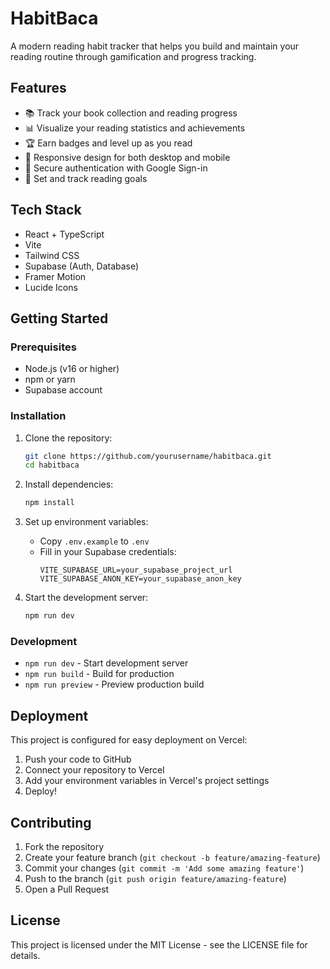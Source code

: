 # HabitBaca

A modern reading habit tracker that helps you build and maintain your reading routine through gamification and progress tracking.

## Features

- 📚 Track your book collection and reading progress
- 📊 Visualize your reading statistics and achievements
- 🏆 Earn badges and level up as you read
- 📱 Responsive design for both desktop and mobile
- 🔐 Secure authentication with Google Sign-in
- 🎯 Set and track reading goals

## Tech Stack

- React + TypeScript
- Vite
- Tailwind CSS
- Supabase (Auth, Database)
- Framer Motion
- Lucide Icons

## Getting Started

### Prerequisites

- Node.js (v16 or higher)
- npm or yarn
- Supabase account

### Installation

1. Clone the repository:
   ```bash
   git clone https://github.com/yourusername/habitbaca.git
   cd habitbaca
   ```

2. Install dependencies:
   ```bash
   npm install
   ```

3. Set up environment variables:
   - Copy `.env.example` to `.env`
   - Fill in your Supabase credentials:
     ```
     VITE_SUPABASE_URL=your_supabase_project_url
     VITE_SUPABASE_ANON_KEY=your_supabase_anon_key
     ```

4. Start the development server:
   ```bash
   npm run dev
   ```

### Development

- `npm run dev` - Start development server
- `npm run build` - Build for production
- `npm run preview` - Preview production build

## Deployment

This project is configured for easy deployment on Vercel:

1. Push your code to GitHub
2. Connect your repository to Vercel
3. Add your environment variables in Vercel's project settings
4. Deploy!

## Contributing

1. Fork the repository
2. Create your feature branch (`git checkout -b feature/amazing-feature`)
3. Commit your changes (`git commit -m 'Add some amazing feature'`)
4. Push to the branch (`git push origin feature/amazing-feature`)
5. Open a Pull Request

## License

This project is licensed under the MIT License - see the LICENSE file for details.
